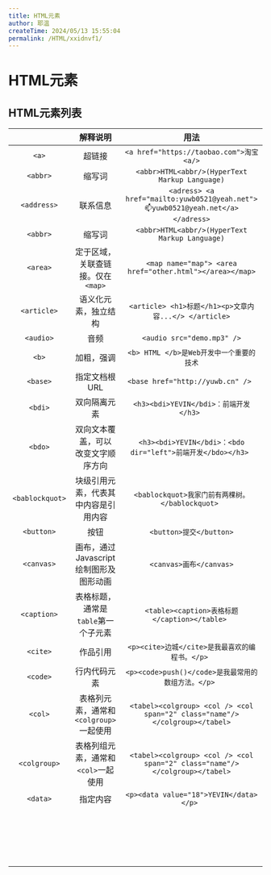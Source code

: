 ```yaml
---
title: HTML元素
author: 耶温
createTime: 2024/05/13 15:55:04
permalink: /HTML/xxidnvf1/
---
```

# HTML元素


## HTML元素列表

|      | 解释说明            |   用法   |
| :------: | :--------------: | :--: |
|`<a>`|超链接 |`<a href="https://taobao.com">淘宝<a/>`|
| `<abbr>`|缩写词 |`<abbr>HTML<abbr/>(HyperText Markup Language)`|
| `<address>`|联系信息 |`<adress> <a href="mailto:yuwb0521@yeah.net">📫yuwb0521@yeah.net</a> </adress>`|
| `<abbr>`|缩写词 |`<abbr>HTML<abbr/>(HyperText Markup Language)`|
| `<area>` |定于区域，关联查链接。仅在`<map>` |`<map name="map"> <area href="other.html"></area></map>`|
| `<article>` | 语义化元素，独立结构 |`<article> <h1>标题</h1><p>文章内容...</> </article>`|
| `<audio>` | 音频 |`<audio src="demo.mp3" />`|
| `<b>` |              加粗，强调              |`<b> HTML </b>是Web开发中一个重要的技术`|
| `<base>` | 指定文档根URL |`<base href="http://yuwb.cn" /> `|
| `<bdi>` | 双向隔离元素 |`<h3><bdi>YEVIN</bdi>：前端开发</h3> `|
| `<bdo>` | 双向文本覆盖，可以 改变文字顺序方向 |`<h3><bdi>YEVIN</bdi>：<bdo dir="left">前端开发</bdo></h3> `|
| `<bablockquot>` | 块级引用元素，代表其中内容是引用内容 |`<bablockquot>我家门前有两棵树。</bablockquot> `|
| `<button>` | 按钮 |`<button>提交</button>`|
| `<canvas>` | 画布，通过Javascript绘制图形及图形动画 |`<canvas>画布</canvas>`|
| `<caption>` | 表格标题，通常是`table`第一个子元素 |`<table><caption>表格标题</caption></table> `|
| `<cite>` | 作品引用 |`<p><cite>边城</cite>是我最喜欢的编程书。</p> `|
| `<code>` | 行内代码元素 |`<p><code>push()</code>是我最常用的数组方法。</p> `|
| `<col>` | 表格列元素，通常和`<colgroup>`一起使用 |`<tabel><colgroup> <col /> <col span="2" class="name"/> </colgroup></tabel>`|
| `<colgroup>` | 表格列组元素，通常和`<col>`一起使用 |`<tabel><colgroup> <col /> <col span="2" class="name"/> </colgroup></tabel>`|
| `<data>` | 指定内容 |`<p><data value="18">YEVIN</data></p> `|
|  |  ||
|  |  ||
|  |  ||
|  |  ||
|  |  ||
|  |  ||
|  |  ||
|  |  ||
|  |  ||
|  |  ||
|  |  ||
|  |  ||
|  |  ||
|  |  ||
|  |  ||
|  |  ||
|  |  ||
|  |  ||
|  |  ||



